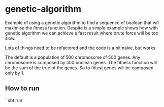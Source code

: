 # genetic-algorithm

Example of using a genetic algorithm to find a sequence of boolean that will maximise the fitness function. Despite is a simple example shows how with genetic algorithm we can achieve a fast result where brute force will be too slow.

Lots of things need to be refactored and the code is a bit naive, but works.

The default is a population of 500 chromosome of 500 genes. Any chromosome is composed by 500 boolean genes. The fitness function will be the sum of the true of the genes. So to fittest genes will be composed only by 1.

## How to run

``sbt run`